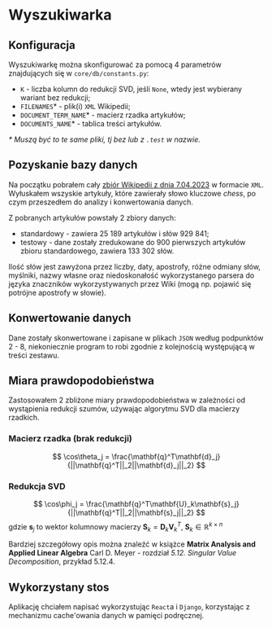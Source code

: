 # Wyszukiwarka

## Konfiguracja
Wyszukiwarkę można skonfigurować za pomocą 4 parametrów znajdujących się w `core/db/constants.py`:
- `K` - liczba kolumn do redukcji SVD, jeśli `None`, wtedy jest wybierany wariant bez redukcji;
- `FILENAMES`* - plik(i) `XML` Wikipedii;
- `DOCUMENT_TERM_NAME`* - macierz rzadka artykułów;
- `DOCUMENTS_NAME`* - tablica treści artykułów.

_\* Muszą być to te same pliki, tj bez lub z `.test` w nazwie._

## Pozyskanie bazy danych
Na początku pobrałem cały [zbiór Wikipedii z dnia 7.04.2023](https://dumps.wikimedia.org/enwiki/20230401/) w formacie `XML`. Wyłuskałem wszyskie artykuły, które zawierały słowo kluczowe _chess_, po czym przeszedłem do analizy i konwertowania danych.

Z pobranych artykułów powstały 2 zbiory danych:
- standardowy - zawiera 25 189 artykułów i słów 929 841;
- testowy - dane zostały zredukowane do 900 pierwszych artykułów zbioru standardowego, zawiera 133 302 słów.

Ilość słów jest zawyżona przez liczby, daty, apostrofy, różne odmiany słów, myślniki, nazwy własne oraz niedoskonałość wykorzystanego parsera do języka znaczników wykorzystywanych przez Wiki (mogą np. pojawić się potrójne apostrofy w słowie).

## Konwertowanie danych
Dane zostały skonwertowane i zapisane w plikach `JSON` według podpunktów 2 - 8, niekoniecznie program to robi zgodnie z kolejnością występującą w treści zestawu.

## Miara prawdopodobieństwa
Zastosowałem 2 zbliżone miary prawdopodobieństwa w zależności od wystąpienia redukcji szumów, używając algorytmu SVD dla macierzy rzadkich.

### Macierz rzadka (brak redukcji)
$$
\cos\theta_j = \frac{\mathbf{q}^T\mathbf{d}_j}{||\mathbf{q}^T||_2||\mathbf{d}_j||_2}
$$

### Redukcja SVD
$$
\cos\phi_j = \frac{\mathbf{q}^T\mathbf{U}_k\mathbf{s}_j}{||\mathbf{q}^T||_2||\mathbf{s}_j||_2}
$$
gdzie $\mathbf{s}_j$ to wektor kolumnowy macierzy $\mathbf{S}_k = \mathbf{D}_k\mathbf{V}_k^T$, $\mathbf{S}_k \in \mathbb{R}^{k \times n}$

Bardziej szczegółowy opis można znaleźć w książce __Matrix Analysis and Applied Linear Algebra__ Carl D. Meyer - rozdział _5.12. Singular Value Decomposition_, przykład 5.12.4.

## Wykorzystany stos
Aplikację chciałem napisać wykorzystując `React`a i `Django`, korzystając z mechanizmu cache'owania danych w pamięci podręcznej.
